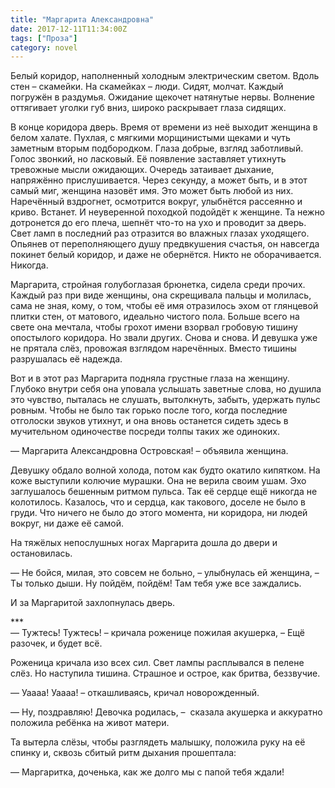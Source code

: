 ```yaml
---
title: "Маргарита Александровна"
date: 2017-12-11T11:34:00Z
tags: ["Проза"]
category: novel
---
```


Белый коридор, наполненный холодным электрическим светом. Вдоль стен – скамейки. На скамейках – люди. Сидят, молчат. Каждый погружён в раздумья. Ожидание щекочет натянутые нервы. Волнение оттягивает уголки губ вниз, широко раскрывает глаза сидящих.

В конце коридора дверь. Время от времени из неё выходит женщина в белом халате. Пухлая, с мягкими морщинистыми щеками и чуть заметным вторым подбородком. Глаза добрые, взгляд заботливый. Голос звонкий, но ласковый. Её появление заставляет утихнуть тревожные мысли ожидающих. Очередь затаивает дыхание, напряжённо прислушивается. Через секунду, а может быть, и в этот самый миг, женщина назовёт имя. Это может быть любой из них. Наречённый вздрогнет, осмотрится вокруг, улыбнётся рассеянно и криво. Встанет. И неуверенной походкой подойдёт к женщине. Та нежно дотронется до его плеча, шепнёт что-то на ухо и проводит за дверь. Свет ламп в последний раз отразится во влажных глазах уходящего. Опьянев от переполняющего душу предвкушения счастья, он навсегда покинет белый коридор, и даже не обернётся. Никто не оборачивается. Никогда.

Маргарита, стройная голубоглазая брюнетка, сидела среди прочих. Каждый раз при виде женщины, она скрещивала пальцы и молилась, сама не зная, кому, о том, чтобы её имя отразилось эхом от глянцевой плитки стен, от матового, идеально чистого пола. Больше всего на свете она мечтала, чтобы грохот имени взорвал гробовую тишину опостылого коридора. Но звали других. Снова и снова. И девушка уже не прятала слёз, провожая взглядом наречённых. Вместо тишины разрушалась её надежда.

Вот и в этот раз Маргарита подняла грустные глаза на женщину. Глубоко внутри себя она уповала услышать заветные слова, но душила это чувство, пыталась не слушать, вытолкнуть, забыть, удержать пульс ровным. Чтобы не было так горько после того, когда последние отголоски звуков утихнут, и она вновь останется сидеть здесь в мучительном одиночестве посреди толпы таких же одиноких.

— Маргарита Александровна Островская! – объявила женщина.

Девушку обдало волной холода, потом как будто окатило кипятком. На коже выступили колючие мурашки. Она не верила своим ушам. Эхо заглушалось бешенным ритмом пульса. Так её сердце ещё никогда не колотилось. Казалось, что и сердца, как такового, доселе не было в груди. Что ничего не было до этого момента, ни коридора, ни людей вокруг, ни даже её самой.

На тяжёлых непослушных ногах Маргарита дошла до двери и остановилась.

— Не бойся, милая, это совсем не больно, – улыбнулась ей женщина, – Ты только дыши. Ну пойдём, пойдём! Там тебя уже все заждались.

И за Маргаритой захлопнулась дверь.

\*\*\*  
— Тужтесь! Тужтесь! – кричала роженице пожилая акушерка, – Ещё разочек, и будет всё.

Роженица кричала изо всех сил. Свет лампы расплывался в пелене слёз. Но наступила тишина. Страшное и острое, как бритва, беззвучие.

— Уаааа! Уаааа! – откашливаясь, кричал новорожденный.

— Ну, поздравляю! Девочка родилась, –  сказала акушерка и аккуратно положила ребёнка на живот матери.

Та вытерла слёзы, чтобы разглядеть малышку, положила руку на её спинку и, сквозь сбитый ритм дыхания прошептала:

— Маргаритка, доченька, как же долго мы с папой тебя ждали!



